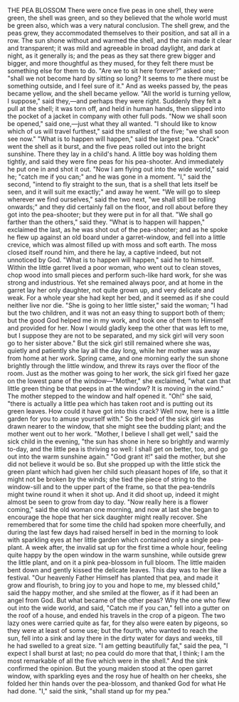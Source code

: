THE PEA BLOSSOM
There
were
once
five
peas
in
one
shell,
they
were
green,
the
shell
was
green,
and
so
they
believed
that
the
whole
world
must
be
green
also,
which
was
a
very
natural
conclusion.
The
shell
grew,
and
the
peas
grew,
they
accommodated
themselves
to
their
position,
and
sat
all
in
a
row.
The
sun
shone
without
and
warmed
the
shell,
and
the
rain
made
it
clear
and
transparent;
it
was
mild
and
agreeable
in
broad
daylight,
and
dark
at
night,
as
it
generally
is;
and
the
peas
as
they
sat
there
grew
bigger
and
bigger,
and
more
thoughtful
as
they
mused,
for
they
felt
there
must
be
something
else
for
them
to
do.
"Are
we
to
sit
here
forever?"
asked
one;
"shall
we
not
become
hard
by
sitting
so
long?
It
seems
to
me
there
must
be
something
outside,
and
I
feel
sure
of
it."
And
as
weeks
passed
by,
the
peas
became
yellow,
and
the
shell
became
yellow.
"All
the
world
is
turning
yellow,
I
suppose,"
said
they,—and
perhaps
they
were
right.
Suddenly
they
felt
a
pull
at
the
shell;
it
was
torn
off,
and
held
in
human
hands,
then
slipped
into
the
pocket
of
a
jacket
in
company
with
other
full
pods.
"Now
we
shall
soon
be
opened,"
said
one,—just
what
they
all
wanted.
"I
should
like
to
know
which
of
us
will
travel
furthest,"
said
the
smallest
of
the
five;
"we
shall
soon
see
now."
"What
is
to
happen
will
happen,"
said
the
largest
pea.
"Crack"
went
the
shell
as
it
burst,
and
the
five
peas
rolled
out
into
the
bright
sunshine.
There
they
lay
in
a
child's
hand.
A
little
boy
was
holding
them
tightly,
and
said
they
were
fine
peas
for
his
pea-shooter.
And
immediately
he
put
one
in
and
shot
it
out.
"Now
I
am
flying
out
into
the
wide
world,"
said
he;
"catch
me
if
you
can;"
and
he
was
gone
in
a
moment.
"I,"
said
the
second,
"intend
to
fly
straight
to
the
sun,
that
is
a
shell
that
lets
itself
be
seen,
and
it
will
suit
me
exactly;"
and
away
he
went.
"We
will
go
to
sleep
wherever
we
find
ourselves,"
said
the
two
next,
"we
shall
still
be
rolling
onwards;"
and
they
did
certainly
fall
on
the
floor,
and
roll
about
before
they
got
into
the
pea-shooter;
but
they
were
put
in
for
all
that.
"We
shall
go
farther
than
the
others,"
said
they.
"What
is
to
happen
will
happen,"
exclaimed
the
last,
as
he
was
shot
out
of
the
pea-shooter;
and
as
he
spoke
he
flew
up
against
an
old
board
under
a
garret-window,
and
fell
into
a
little
crevice,
which
was
almost
filled
up
with
moss
and
soft
earth.
The
moss
closed
itself
round
him,
and
there
he
lay,
a
captive
indeed,
but
not
unnoticed
by
God.
"What
is
to
happen
will
happen,"
said
he
to
himself.
Within
the
little
garret
lived
a
poor
woman,
who
went
out
to
clean
stoves,
chop
wood
into
small
pieces
and
perform
such-like
hard
work,
for
she
was
strong
and
industrious.
Yet
she
remained
always
poor,
and
at
home
in
the
garret
lay
her
only
daughter,
not
quite
grown
up,
and
very
delicate
and
weak.
For
a
whole
year
she
had
kept
her
bed,
and
it
seemed
as
if
she
could
neither
live
nor
die.
"She
is
going
to
her
little
sister,"
said
the
woman;
"I
had
but
the
two
children,
and
it
was
not
an
easy
thing
to
support
both
of
them;
but
the
good
God
helped
me
in
my
work,
and
took
one
of
them
to
Himself
and
provided
for
her.
Now
I
would
gladly
keep
the
other
that
was
left
to
me,
but
I
suppose
they
are
not
to
be
separated,
and
my
sick
girl
will
very
soon
go
to
her
sister
above."
But
the
sick
girl
still
remained
where
she
was,
quietly
and
patiently
she
lay
all
the
day
long,
while
her
mother
was
away
from
home
at
her
work.
Spring
came,
and
one
morning
early
the
sun
shone
brightly
through
the
little
window,
and
threw
its
rays
over
the
floor
of
the
room.
Just
as
the
mother
was
going
to
her
work,
the
sick
girl
fixed
her
gaze
on
the
lowest
pane
of
the
window—"Mother,"
she
exclaimed,
"what
can
that
little
green
thing
be
that
peeps
in
at
the
window?
It
is
moving
in
the
wind."
The
mother
stepped
to
the
window
and
half
opened
it.
"Oh!"
she
said,
"there
is
actually
a
little
pea
which
has
taken
root
and
is
putting
out
its
green
leaves.
How
could
it
have
got
into
this
crack?
Well
now,
here
is
a
little
garden
for
you
to
amuse
yourself
with."
So
the
bed
of
the
sick
girl
was
drawn
nearer
to
the
window,
that
she
might
see
the
budding
plant;
and
the
mother
went
out
to
her
work.
"Mother,
I
believe
I
shall
get
well,"
said
the
sick
child
in
the
evening,
"the
sun
has
shone
in
here
so
brightly
and
warmly
to-day,
and
the
little
pea
is
thriving
so
well:
I
shall
get
on
better,
too,
and
go
out
into
the
warm
sunshine
again."
"God
grant
it!"
said
the
mother,
but
she
did
not
believe
it
would
be
so.
But
she
propped
up
with
the
little
stick
the
green
plant
which
had
given
her
child
such
pleasant
hopes
of
life,
so
that
it
might
not
be
broken
by
the
winds;
she
tied
the
piece
of
string
to
the
window-sill
and
to
the
upper
part
of
the
frame,
so
that
the
pea-tendrils
might
twine
round
it
when
it
shot
up.
And
it
did
shoot
up,
indeed
it
might
almost
be
seen
to
grow
from
day
to
day.
"Now
really
here
is
a
flower
coming,"
said
the
old
woman
one
morning,
and
now
at
last
she
began
to
encourage
the
hope
that
her
sick
daughter
might
really
recover.
She
remembered
that
for
some
time
the
child
had
spoken
more
cheerfully,
and
during
the
last
few
days
had
raised
herself
in
bed
in
the
morning
to
look
with
sparkling
eyes
at
her
little
garden
which
contained
only
a
single
pea-plant.
A
week
after,
the
invalid
sat
up
for
the
first
time
a
whole
hour,
feeling
quite
happy
by
the
open
window
in
the
warm
sunshine,
while
outside
grew
the
little
plant,
and
on
it
a
pink
pea-blossom
in
full
bloom.
The
little
maiden
bent
down
and
gently
kissed
the
delicate
leaves.
This
day
was
to
her
like
a
festival.
"Our
heavenly
Father
Himself
has
planted
that
pea,
and
made
it
grow
and
flourish,
to
bring
joy
to
you
and
hope
to
me,
my
blessed
child,"
said
the
happy
mother,
and
she
smiled
at
the
flower,
as
if
it
had
been
an
angel
from
God.
But
what
became
of
the
other
peas?
Why
the
one
who
flew
out
into
the
wide
world,
and
said,
"Catch
me
if
you
can,"
fell
into
a
gutter
on
the
roof
of
a
house,
and
ended
his
travels
in
the
crop
of
a
pigeon.
The
two
lazy
ones
were
carried
quite
as
far,
for
they
also
were
eaten
by
pigeons,
so
they
were
at
least
of
some
use;
but
the
fourth,
who
wanted
to
reach
the
sun,
fell
into
a
sink
and
lay
there
in
the
dirty
water
for
days
and
weeks,
till
he
had
swelled
to
a
great
size.
"I
am
getting
beautifully
fat,"
said
the
pea,
"I
expect
I
shall
burst
at
last;
no
pea
could
do
more
that
that,
I
think;
I
am
the
most
remarkable
of
all
the
five
which
were
in
the
shell."
And
the
sink
confirmed
the
opinion.
But
the
young
maiden
stood
at
the
open
garret
window,
with
sparkling
eyes
and
the
rosy
hue
of
health
on
her
cheeks,
she
folded
her
thin
hands
over
the
pea-blossom,
and
thanked
God
for
what
He
had
done.
"I,"
said
the
sink,
"shall
stand
up
for
my
pea."
